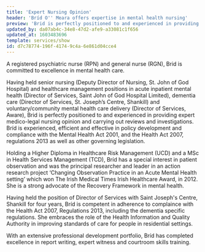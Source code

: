 ```yaml
---
title: 'Expert Nursing Opinion'
header: 'Bríd O'' Meara offers expertise in mental health nursing'
preview: 'Brid is perfectly positioned to and experienced in providing expert medico-legal nursing opinion as well as carrying out reviews and investigations in the area of mental health and dementia care. Bríd is experienced in policy development and compliance with the Mental Health Act 2001, and the Health Act 2007, regulations 2013 as well as other governing legislation.'
updated_by: da07ab4c-34e8-47d2-afe9-a33081c1f656
updated_at: 1603483696
template: services/show
id: d7c78774-196f-4174-9c4a-6e861d04cce4
---
```

A registered psychiatric nurse (RPN) and general nurse (RGN), Brid is committed to excellence in mental health care.

Having held senior nursing (Deputy Director of Nursing, St. John of God Hospital) and healthcare management positions in acute inpatient mental health (Director of Services, Saint John of God Hospital Limited), dementia care (Director of Services, St. Joseph’s Centre, Shankill) and voluntary/community mental health care delivery (Director of Services, Aware), Brid is perfectly positioned to and experienced in providing expert medico-legal nursing opinion and carrying out reviews and investigations. Bríd is experienced, efficient and effective in policy development and compliance with the Mental Health Act 2001, and the Health Act 2007, regulations 2013 as well as other governing legislation.

Holding a Higher Diploma in Healthcare Risk Management (UCD) and a MSc in Health Services Management (TCD), Bríd has a special interest in patient observation and was the principal researcher and leader in an action research project ‘Changing Observation Practice in an Acute Mental Health setting’ which won The Irish Medical Times Irish Healthcare Award, in 2012. She is a strong advocate of the Recovery Framework in mental health.

Having held the position of Director of Services with Saint Joseph's Centre, Shankill for four years, Bríd is competent in adherence to complaince with the Health Act 2007, Regulations 2013, including the dementia specific regulations. She embraces the role of the Health Information and Quality Authority in improving standards of care for people in residential settings.

With an extensive professional development portfolio, Bríd has completed excellence in report writing, expert witness and courtroom skills training.